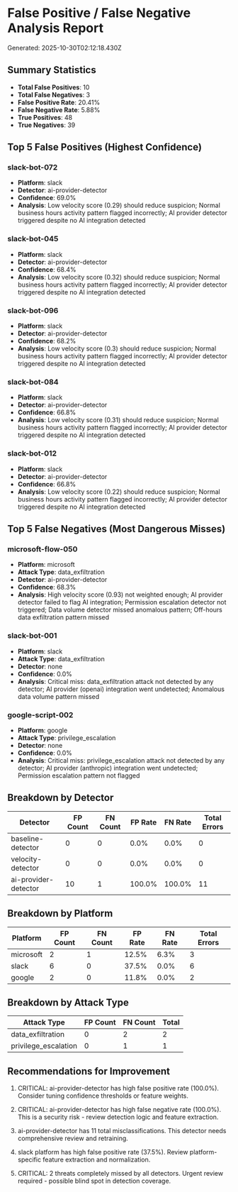 # False Positive / False Negative Analysis Report

Generated: 2025-10-30T02:12:18.430Z

## Summary Statistics

- **Total False Positives**: 10
- **Total False Negatives**: 3
- **False Positive Rate**: 20.41%
- **False Negative Rate**: 5.88%
- **True Positives**: 48
- **True Negatives**: 39

## Top 5 False Positives (Highest Confidence)

### slack-bot-072
- **Platform**: slack
- **Detector**: ai-provider-detector
- **Confidence**: 69.0%
- **Analysis**: Low velocity score (0.29) should reduce suspicion; Normal business hours activity pattern flagged incorrectly; AI provider detector triggered despite no AI integration detected

### slack-bot-045
- **Platform**: slack
- **Detector**: ai-provider-detector
- **Confidence**: 68.4%
- **Analysis**: Low velocity score (0.32) should reduce suspicion; Normal business hours activity pattern flagged incorrectly; AI provider detector triggered despite no AI integration detected

### slack-bot-096
- **Platform**: slack
- **Detector**: ai-provider-detector
- **Confidence**: 68.2%
- **Analysis**: Low velocity score (0.3) should reduce suspicion; Normal business hours activity pattern flagged incorrectly; AI provider detector triggered despite no AI integration detected

### slack-bot-084
- **Platform**: slack
- **Detector**: ai-provider-detector
- **Confidence**: 66.8%
- **Analysis**: Low velocity score (0.31) should reduce suspicion; Normal business hours activity pattern flagged incorrectly; AI provider detector triggered despite no AI integration detected

### slack-bot-012
- **Platform**: slack
- **Detector**: ai-provider-detector
- **Confidence**: 66.8%
- **Analysis**: Low velocity score (0.22) should reduce suspicion; Normal business hours activity pattern flagged incorrectly; AI provider detector triggered despite no AI integration detected

## Top 5 False Negatives (Most Dangerous Misses)

### microsoft-flow-050
- **Platform**: microsoft
- **Attack Type**: data_exfiltration
- **Detector**: ai-provider-detector
- **Confidence**: 68.3%
- **Analysis**: High velocity score (0.93) not weighted enough; AI provider detector failed to flag AI integration; Permission escalation detector not triggered; Data volume detector missed anomalous pattern; Off-hours data exfiltration pattern missed

### slack-bot-001
- **Platform**: slack
- **Attack Type**: data_exfiltration
- **Detector**: none
- **Confidence**: 0.0%
- **Analysis**: Critical miss: data_exfiltration attack not detected by any detector; AI provider (openai) integration went undetected; Anomalous data volume pattern missed

### google-script-002
- **Platform**: google
- **Attack Type**: privilege_escalation
- **Detector**: none
- **Confidence**: 0.0%
- **Analysis**: Critical miss: privilege_escalation attack not detected by any detector; AI provider (anthropic) integration went undetected; Permission escalation pattern not flagged

## Breakdown by Detector

| Detector | FP Count | FN Count | FP Rate | FN Rate | Total Errors |
|----------|----------|----------|---------|---------|--------------|
| baseline-detector | 0 | 0 | 0.0% | 0.0% | 0 |
| velocity-detector | 0 | 0 | 0.0% | 0.0% | 0 |
| ai-provider-detector | 10 | 1 | 100.0% | 100.0% | 11 |

## Breakdown by Platform

| Platform | FP Count | FN Count | FP Rate | FN Rate | Total Errors |
|----------|----------|----------|---------|---------|--------------|
| microsoft | 2 | 1 | 12.5% | 6.3% | 3 |
| slack | 6 | 0 | 37.5% | 0.0% | 6 |
| google | 2 | 0 | 11.8% | 0.0% | 2 |

## Breakdown by Attack Type

| Attack Type | FP Count | FN Count | Total |
|-------------|----------|----------|-------|
| data_exfiltration | 0 | 2 | 2 |
| privilege_escalation | 0 | 1 | 1 |

## Recommendations for Improvement

1. CRITICAL: ai-provider-detector has high false positive rate (100.0%). Consider tuning confidence thresholds or feature weights.

2. CRITICAL: ai-provider-detector has high false negative rate (100.0%). This is a security risk - review detection logic and feature extraction.

3. ai-provider-detector has 11 total misclassifications. This detector needs comprehensive review and retraining.

4. slack platform has high false positive rate (37.5%). Review platform-specific feature extraction and normalization.

5. CRITICAL: 2 threats completely missed by all detectors. Urgent review required - possible blind spot in detection coverage.
